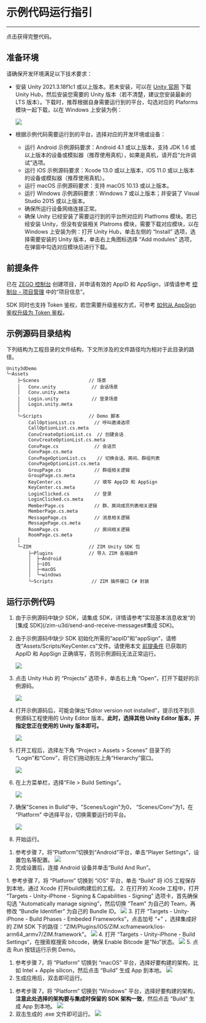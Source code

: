 
# 示例代码运行指引

---
<Card title="示例源码" href="https://artifact-demo.zego.im/zim/example/unity/Unity3dDemo.zip" target="_blank">点击获得完整代码。</Card>
## 准备环境

请确保开发环境满足以下技术要求：

- 安装 Unity 2021.3.18f1c1 或以上版本。若未安装，可以在 [Unity 官网](https://unity.com/download) 下载 Unity Hub，然后安装您需要的 Unity 版本（若不清楚，建议您安装最新的 LTS 版本）。下载时，推荐根据自身需要运行到的平台，勾选对应的 Plaforms 模块一起下载，以在 Windows 上安装为例：

    <Frame width="512" height="auto" caption=""><img src="https://doc-media.zego.im/sdk-doc/Pics/ZIM/Unity/unityEnv.jpeg" /></Frame>

- 根据示例代码需要运行到的平台，选择对应的开发环境或设备：

    - 运行 Android 示例源码要求：Android 4.1 或以上版本，支持 JDK 1.6 或以上版本的设备或模拟器（推荐使用真机），如果是真机，请开启“允许调试”选项。
    - 运行 iOS 示例源码要求：Xcode 13.0 或以上版本，iOS 11.0 或以上版本的设备或模拟器（推荐使用真机）。
    - 运行 macOS 示例源码要求：支持 macOS 10.13 或以上版本。
    - 运行 Windows 示例源码要求：Windows 7 或以上版本；并安装了 Visual Studio 2015 或以上版本。
    - 确保所运行设备网络连接正常。
    - 确保 Unity 已经安装了需要运行到的平台所对应的 Platfroms 模块。若已经安装 Unity，但没有安装相关 Platroms 模块，需要下载对应模块，以在 Windows 上安装为例：打开 Unity Hub，单击左侧的 “Install” 选项，选择需要安装的 Unity 版本，单击右上角图标选择 “Add modules” 选项，在弹窗中勾选对应模块后进行下载。


## 前提条件

已在 [ZEGO 控制台](https://console.zego.im) 创建项目，并申请有效的 AppID 和 AppSign，详情请参考 [控制台 - 项目管理](https://doc-zh.zego.im/article/12107) 中的“项目信息”。

<Warning title="注意">

SDK 同时也支持 Token 鉴权，若您需要升级鉴权方式，可参考 [如何从 AppSign 鉴权升级为 Token 鉴权](http://doc-zh.zego.im/faq/token_upgrade?product=ExpressVideo)。
</Warning>

## 示例源码目录结构

下列结构为工程目录的文件结构，下文所涉及的文件路径均为相对于此目录的路径。

```tree
Unity3dDemo
└─Assets
    ├─Scenes                  // 场景
    │   Conv.unity             // 会话场景
    │   Conv.unity.meta
    │   Login.unity            // 登录场景
    │   Login.unity.meta
    │
    └─Scripts                 // Demo 脚本
        CallOptionList.cs       // 呼叫邀请选项 
        CallOptionList.cs.meta
        ConvCreateOptionList.cs  // 创建会话
        ConvCreateOptionList.cs.meta
        ConvPage.cs             // 会话页
        ConvPage.cs.meta
        ConvPageOptionList.cs    // 切换会话、房间、群组列表
        ConvPageOptionList.cs.meta
        GroupPage.cs            // 群组相关逻辑
        GroupPage.cs.meta
        KeyCenter.cs            // 填写 AppID 和 AppSign
        KeyCenter.cs.meta
        LoginClicked.cs         // 登录
        LoginClicked.cs.meta
        MemberPage.cs           // 群、房间成员列表相关逻辑
        MemberPage.cs.meta
        MessagePage.cs          // 消息相关逻辑
        MessagePage.cs.meta
        RoomPage.cs             // 房间相关逻辑
        RoomPage.cs.meta
    │
    └─ZIM                     // ZIM Unity SDK 包
        ├─Plugins             // 导入 ZIM 各端插件
        │  ├─Android
        │  ├─iOS
        │  ├─macOS
        │  └─windows
        └─Scripts              // ZIM 插件接口 C# 封装
```

## 运行示例代码

1. 由于示例源码中缺少 SDK，请集成 SDK，详情请参考”实现基本消息收发“的 [集成 SDK](/zim-u3d/send-and-receive-messages#集成 SDK)。

2. 由于示例源码中缺少 SDK 初始化所需的“appID”和“appSign”，请修改“Assets/Scripts/KeyCenter.cs”文件。请使用本文 [前提条件](#前提条件) 已获取的 AppID 和 AppSign 正确填写，否则示例源码无法正常运行。

    <Frame width="512" height="auto" caption=""><img src="https://doc-media.zego.im/sdk-doc/Pics/ZIM/Unity/appIDSet.jpeg" /></Frame>

3. 点击 Unity Hub 的 “Projects” 选项卡，单击右上角 “Open”，打开下载好的示例源码。

    <Frame width="512" height="auto" caption=""><img src="https://doc-media.zego.im/sdk-doc/Pics/ZIM/Unity/demoDownload.jpeg" /></Frame>

4. 打开示例源码后，可能会弹出“Editor version not installed”，提示找不到示例源码工程使用的 Unity Editor 版本。**此时，选择其他 Unity Editor 版本，并指定您正在使用的 Unity 版本即可。**

    <Frame width="512" height="auto" caption=""><img src="https://doc-media.zego.im/sdk-doc/Pics/ZIM/Unity/changeVersion.jpg" /></Frame>

5. 打开工程后，选择左下角 “Project > Assets > Scenes” 目录下的 “Login”和“Conv”，将它们拖动到左上角“Hierarchy”窗口。

    <Frame width="512" height="auto" caption=""><img src="https://doc-media.zego.im/sdk-doc/Pics/ZIM/Unity/buildReady.jpeg" /></Frame>

6. 在上方菜单栏，选择“File > Build Settings”。

    <Frame width="512" height="auto" caption=""><img src="https://doc-media.zego.im/sdk-doc/Pics/ZIM/Unity/buildSetting_1.jpeg" /></Frame>

7. 确保"Scenes in Build"中，"Scenes/Login"为0， “Scenes/Conv”为1，在 "Platform" 中选择平台，切换需要运行的平台。

    <Frame width="512" height="auto" caption=""><img src="https://doc-media.zego.im/sdk-doc/Pics/ZIM/Unity/buildReady_1.jpeg" /></Frame>

8. 开始运行。

<Accordion title="运行到 Android 设备" defaultOpen="false">

1. 参考步骤 7，将“Platform”切换到“Android”平台，单击“Player Settings”，设置包名等配置。
    <Frame width="512" height="auto" caption=""><img src="https://doc-media.zego.im/sdk-doc/Pics/Unity3D/ZegoExpressEngine/QuickStart/demo_build_android.png" /></Frame>
2. 完成设置后，连接 Android 设备并单击“Build And Run”。

</Accordion>

<Accordion title="运行到 iOS 设备" defaultOpen="false">
1. 参考步骤 7，将 “Platform” 切换到 “iOS” 平台，单击 “Build” 将 iOS 工程保存到本地，通过 Xcode 打开build构建后的工程。
2. 在打开的 Xcode 工程中，打开 “Targets - Unity-iPhone - Signing & Capabilities - Signing” 选项卡，首先确保勾选 “Automatically manage signing”，然后切换 “Team” 为自己的 Team，再修改 “Bundle Identifier” 为自己的 Bundle ID。
    <Frame width="512" height="auto" caption=""><img src="https://doc-media.zego.im/sdk-doc/Pics/ZIM/Unity/iOSSet.jpeg" /></Frame>
3. 打开 “Targets - Unity-iPhone - Build Phases - Embeded Frameworks”，点击加号 “+” ，选择集成好的 ZIM SDK 下的路径：“ZIM/Plugins/IOS/ZIM.xcframework/ios-arm64_armv7/ZIM.framework”。
    <Frame width="512" height="auto" caption=""><img src="https://doc-media.zego.im/sdk-doc/Pics/ZIM/Unity/setIOSPackage.jpg" /></Frame>   
4. 打开 “Targets - Unity-iPhone - Build Settings“，在搜索框搜索 bitcode，确保 Enable Bitcode 是“No”状态。
    <Frame width="512" height="auto" caption=""><img src="https://doc-media.zego.im/sdk-doc/Pics/ZIM/Unity/bitcode_set.jpeg" /></Frame>
5. 点击 Run 按钮运行示例 Demo。
</Accordion>

<Accordion title="运行到 mac 设备" defaultOpen="false">

1. 参考步骤 7，将 “Platform” 切换到 “macOS” 平台，选择好要构建的架构，比如 Intel + Apple silicon，然后点击 “Build” 生成 App 到本地。
    <Frame width="512" height="auto" caption=""><img src="https://doc-media.zego.im/sdk-doc/Pics/ZIM/Unity/macBuild.jpg" /></Frame>
2. 生成应用后，双击即可运行。
</Accordion>

<Accordion title="运行到 Windows 设备" defaultOpen="false">

1. 参考步骤 7，将 “Platform” 切换到 “Windows” 平台，选择好要构建的架构，**注意此处选择的架构要与集成时保留的 SDK 架构一致**，然后点击 “Build” 生成 App 到本地。
    <Frame width="512" height="auto" caption=""><img src="https://doc-media.zego.im/sdk-doc/Pics/ZIM/Unity/winBuild.jpeg" /></Frame>
2. 双击生成的 .exe 文件即可运行。
    <Frame width="512" height="auto" caption=""><img src="https://doc-media.zego.im/sdk-doc/Pics/ZIM/Unity/exeDemo.jpg" /></Frame>

</Accordion>
